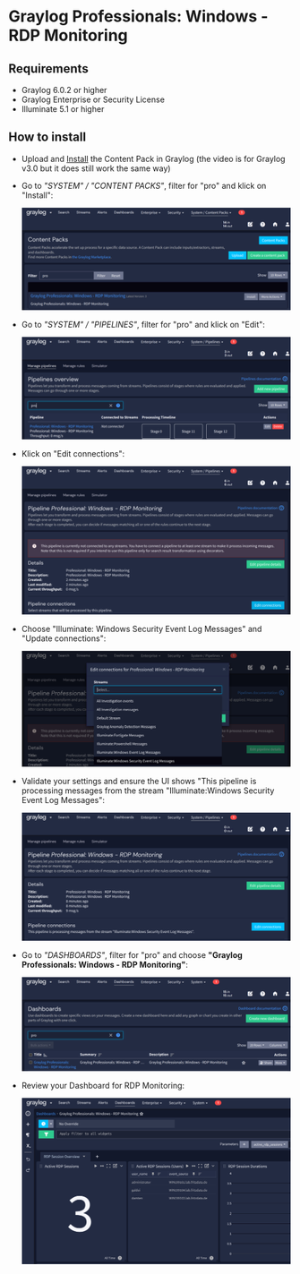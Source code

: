 # Graylog Professionals: Windows - RDP Monitoring

## Requirements

- Graylog 6.0.2 or higher
- Graylog Enterprise or Security License
- Illuminate 5.1 or higher

## How to install

- Upload and [Install](https://graylog.org/videos/content-packs/) the Content Pack in Graylog (the video is for Graylog v3.0 but it does still work the same way)
- Go to _"SYSTEM" / "CONTENT PACKS"_, filter for "pro" and klick on "Install":
  
  ![1](./images/1.png)
- Go to _"SYSTEM" / "PIPELINES"_, filter for "pro" and klick on "Edit":

  ![2](./images/2.png)
- Klick on "Edit connections":
  
  ![3](./images/3.png)
- Choose "Illuminate: Windows Security Event Log Messages" and "Update connections":

  ![4](./images/4.png)
- Validate your settings and ensure the UI shows "This pipeline is processing messages from the stream "Illuminate:Windows Security Event Log Messages":
  
  ![5](./images/5.png)
- Go to _"DASHBOARDS"_, filter for "pro" and choose __"Graylog Professionals: Windows - RDP Monitoring"__:

  ![6](./images/6.png)
- Review your Dashboard for RDP Monitoring:
  
  ![7](./images/7.png)
  